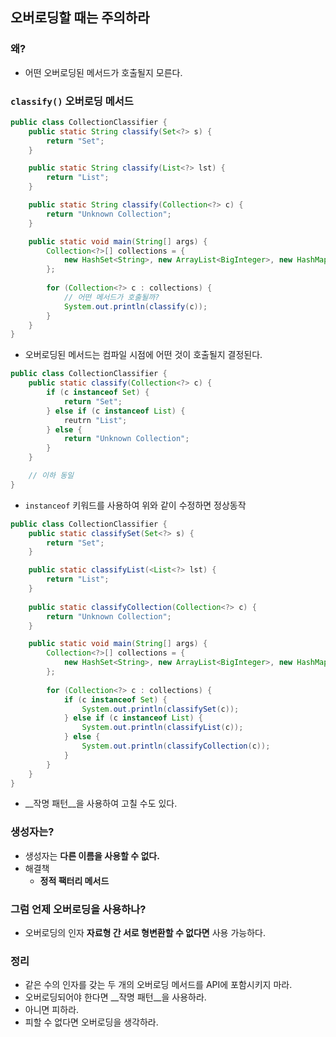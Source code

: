 ## 오버로딩할 때는 주의하라

### 왜?

- 어떤 오버로딩된 메서드가 호출될지 모른다.

### `classify()` 오버로딩 메서드

```java
public class CollectionClassifier {
	public static String classify(Set<?> s) {
    	return "Set";
	}

	public static String classify(List<?> lst) {
    	return "List";
	}

	public static String classify(Collection<?> c) {
    	return "Unknown Collection";
	}

	public static void main(String[] args) {
    	Collection<?>[] collections = {
        	new HashSet<String>, new ArrayList<BigInteger>, new HashMap<String, String>().values()
    	};
    
    	for (Collection<?> c : collections) {
        	// 어떤 메서드가 호출될까?
        	System.out.println(classify(c));
    	}
	}
}
```

- 오버로딩된 메서드는 컴파일 시점에 어떤 것이 호출될지 결정된다.

```java
public class CollectionClassifier {
	public static classify(Collection<?> c) {
    	if (c instanceof Set) {
        	return "Set";
    	} else if (c instanceof List) {
        	reutrn "List";
    	} else {
        	return "Unknown Collection";
    	}
	}

	// 이하 동일
}
```

- `instanceof` 키워드를 사용하여 위와 같이 수정하면 정상동작

```java
public class CollectionClassifier {
	public static classifySet(Set<?> s) {
    	return "Set";
	}

	public static classifyList(<List<?> lst) {
    	return "List";
	}
  
	public static classifyCollection(Collection<?> c) {
    	return "Unknown Collection";
	}

	public static void main(String[] args) {
    	Collection<?>[] collections = {
        	new HashSet<String>, new ArrayList<BigInteger>, new HashMap<String, String>().values()
    	};
    
    	for (Collection<?> c : collections) {
        	if (c instanceof Set) {
            	System.out.println(classifySet(c));
        	} else if (c instanceof List) {
            	System.out.println(classifyList(c));
        	} else {
            	System.out.println(classifyCollection(c));
        	}
    	}
	}
}
```

- __작명 패턴__을 사용하여 고칠 수도 있다.

### 생성자는?

- 생성자는 __다른 이름을 사용할 수 없다.__
- 해결책
  - __정적 팩터리 메서드__

### 그럼 언제 오버로딩을 사용하나?

- 오버로딩의 인자 __자료형 간 서로 형변환할 수 없다면__ 사용 가능하다.

### 정리

- 같은 수의 인자를 갖는 두 개의 오버로딩 메서드를 API에 포함시키지 마라.
- 오버로딩되어야 한다면 __작명 패턴__을 사용하라.
- 아니면 피하라.
- 피할 수 없다면 오버로딩을 생각하라.